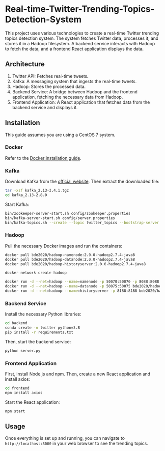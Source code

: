 # Real-time-Twitter-Trending-Topics-Detection-System

This project uses various technologies to create a real-time Twitter trending topics detection system. The system fetches Twitter data, processes it, and stores it in a Hadoop filesystem. A backend service interacts with Hadoop to fetch the data, and a frontend React application displays the data.

## Architecture

1. Twitter API: Fetches real-time tweets.
2. Kafka: A messaging system that ingests the real-time tweets.
3. Hadoop: Stores the processed data.
4. Backend Service: A bridge between Hadoop and the frontend application, fetching the necessary data from Hadoop.
5. Frontend Application: A React application that fetches data from the backend service and displays it.

## Installation

This guide assumes you are using a CentOS 7 system.

### Docker

Refer to the [Docker installation guide](https://docs.docker.com/engine/install/).

### Kafka

Download Kafka from the [official website](https://kafka.apache.org/downloads). Then extract the downloaded file:

```bash
tar -xzf kafka_2.13-3.4.1.tgz
cd kafka_2.13-2.8.0
```

Start Kafka:

```bash
bin/zookeeper-server-start.sh config/zookeeper.properties
bin/kafka-server-start.sh config/server.properties
bin/kafka-topics.sh --create --topic twitter_topics --bootstrap-server localhost:9092 --partitions 1 --replication-factor 1
```

### Hadoop

Pull the necessary Docker images and run the containers:

```bash
docker pull bde2020/hadoop-namenode:2.0.0-hadoop2.7.4-java8
docker pull bde2020/hadoop-datanode:2.0.0-hadoop2.7.4-java8
docker pull bde2020/hadoop-historyserver:2.0.0-hadoop2.7.4-java8

docker network create hadoop

docker run -d --net=hadoop --name=namenode -p 50070:50070 -p 8088:8088 -e CLUSTER_NAME=test bde2020/hadoop-namenode:2.0.0-hadoop2.7.4-java8
docker run -d --net=hadoop --name=datanode -p 50075:50075 bde2020/hadoop-datanode:2.0.0-hadoop2.7.4-java8
docker run -d --net=hadoop --name=historyserver -p 8188:8188 bde2020/hadoop-historyserver:2.0.0-hadoop2.7.4-java8
```

### Backend Service

Install the necessary Python libraries:

```bash
cd backend
conda create -n twitter python=3.8
pip install -r requirements.txt
```

Then, start the backend service:

```bash
python server.py
```

### Frontend Application

First, install Node.js and npm. Then, create a new React application and install axios:

```bash
cd frontend
npm install axios
```

Start the React application:

```bash
npm start
```

## Usage

Once everything is set up and running, you can navigate to `http://localhost:3000` in your web browser to see the trending topics.